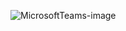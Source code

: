 
![MicrosoftTeams-image](https://user-images.githubusercontent.com/28787774/211227074-f903b28f-e30a-4e77-bba2-20b92031123c.png)

